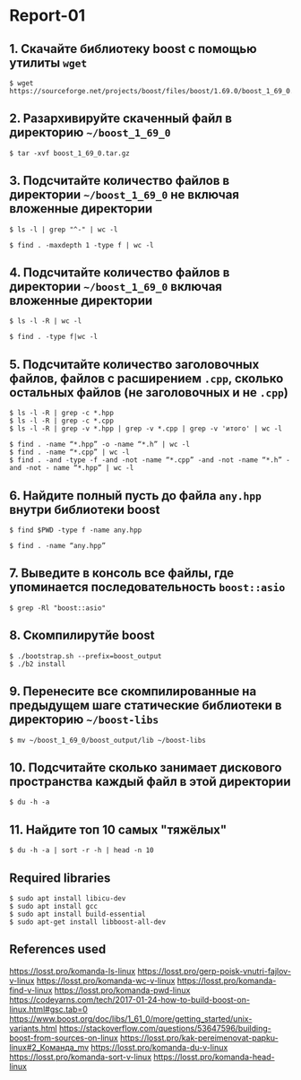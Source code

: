 # Report-01

## 1. Скачайте библиотеку boost с помощью утилиты `wget`
 
```
$ wget https://sourceforge.net/projects/boost/files/boost/1.69.0/boost_1_69_0.tar.gz
```

## 2. Разархивируйте скаченный файл в директорию `~/boost_1_69_0` 

```
$ tar -xvf boost_1_69_0.tar.gz
```

## 3. Подсчитайте количество файлов в директории `~/boost_1_69_0` не включая вложенные директории

```
$ ls -l | grep "^-" | wc -l
```
```
$ find . -maxdepth 1 -type f | wc -l
```

## 4. Подсчитайте количество файлов в директории `~/boost_1_69_0` включая вложенные директории

```
$ ls -l -R | wc -l
```
```
$ find . -type f|wc -l
```

## 5. Подсчитайте количество заголовочных файлов, файлов с расширением `.cpp`, сколько остальных файлов (не заголовочных и не `.cpp`)

```
$ ls -l -R | grep -c *.hpp
$ ls -l -R | grep -c *.cpp
$ ls -l -R | grep -v *.hpp | grep -v *.cpp | grep -v 'итого' | wc -l
```
```
$ find . -name “*.hpp” -o -name “*.h” | wc -l
$ find . -name “*.cpp” | wc -l
$ find . -and -type -f -and -not -name “*.cpp” -and -not -name “*.h” -and -not - name “*.hpp” | wc -l
```

## 6. Найдите полный пусть до файла `any.hpp` внутри библиотеки boost

```
$ find $PWD -type f -name any.hpp
```
```
$ find . -name “any.hpp”
```

## 7. Выведите в консоль все файлы, где упоминается последовательность `boost::asio`

```
$ grep -Rl "boost::asio"
```

## 8. Скомпилирутйе boost

```
$ ./bootstrap.sh --prefix=boost_output
$ ./b2 install
```

## 9. Перенесите все скомпилированные на предыдущем шаге статические библиотеки в директорию `~/boost-libs`

```
$ mv ~/boost_1_69_0/boost_output/lib ~/boost-libs
```

## 10. Подсчитайте сколько занимает дискового пространства каждый файл в этой директории

```
$ du -h -a 
```

## 11. Найдите топ 10 самых "тяжёлых"

```
$ du -h -a | sort -r -h | head -n 10
```

## Required libraries

```
$ sudo apt install libicu-dev
$ sudo apt install gcc
$ sudo apt install build-essential
$ sudo apt-get install libboost-all-dev
```

## References used
https://losst.pro/komanda-ls-linux
https://losst.pro/gerp-poisk-vnutri-fajlov-v-linux
https://losst.pro/komanda-wc-v-linux
https://losst.pro/komanda-find-v-linux
https://losst.pro/komanda-pwd-linux
https://codeyarns.com/tech/2017-01-24-how-to-build-boost-on-linux.html#gsc.tab=0
https://www.boost.org/doc/libs/1_61_0/more/getting_started/unix-variants.html
https://stackoverflow.com/questions/53647596/building-boost-from-sources-on-linux
https://losst.pro/kak-pereimenovat-papku-linux#2_Команда_mv
https://losst.pro/komanda-du-v-linux
https://losst.pro/komanda-sort-v-linux
https://losst.pro/komanda-head-linux
